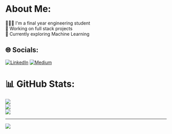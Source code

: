 # About Me:
👩🏻‍🎓 I'm a final year engineering student<br>🔭 Working on full stack projects<br>🌱 Currently exploring Machine Learning


## 🌐 Socials:
[![LinkedIn](https://img.shields.io/badge/LinkedIn-%230077B5.svg?logo=linkedin&logoColor=white)](https://linkedin.com/in/ponshriharini-v-35ba5420a) [![Medium](https://img.shields.io/badge/Medium-12100E?logo=medium&logoColor=white)](https://medium.com/@ponshriharini) 

# 📊 GitHub Stats:
![](https://github-readme-stats.vercel.app/api?username=harini-spec&theme=dark&hide_border=false&include_all_commits=true&count_private=true)<br/>
![](https://github-readme-streak-stats.herokuapp.com/?user=harini-spec&theme=dark&hide_border=false)<br/>
![](https://github-readme-stats.vercel.app/api/top-langs/?username=harini-spec&theme=dark&hide_border=false&include_all_commits=true&count_private=true&layout=compact)

---
[![](https://visitcount.itsvg.in/api?id=harini-spec&icon=0&color=0)](https://visitcount.itsvg.in)

<!-- Proudly created with GPRM ( https://gprm.itsvg.in ) -->
